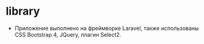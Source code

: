 # library
<ul>
    <li>Приложение выполнено на фреймворке Laravel, также использованы CSS Bootstrap 4, JQuery, плагин Select2.</li>
</ul>
